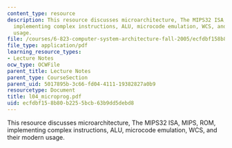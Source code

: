 ```yaml
---
content_type: resource
description: This resource discusses microarchitecture, The MIPS32 ISA, MIPS, ROM,
  implementing complex instructions, ALU, microcode emulation, WCS, and their modern
  usage.
file: /courses/6-823-computer-system-architecture-fall-2005/ecfdbf158b80b2255bcb63b9dd5debd8_l04_microprog.pdf
file_type: application/pdf
learning_resource_types:
- Lecture Notes
ocw_type: OCWFile
parent_title: Lecture Notes
parent_type: CourseSection
parent_uid: 5017895b-3c66-fd04-4111-19382827a0b9
resourcetype: Document
title: l04_microprog.pdf
uid: ecfdbf15-8b80-b225-5bcb-63b9dd5debd8
---
```

This resource discusses microarchitecture, The MIPS32 ISA, MIPS, ROM, implementing complex instructions, ALU, microcode emulation, WCS, and their modern usage.

